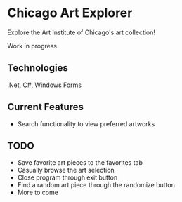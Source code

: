 # Chicago Art Explorer

Explore the Art Institute of Chicago's art collection!

Work in progress

## Technologies
.Net, C#, Windows Forms

## Current Features
- Search functionality to view preferred artworks

## TODO
- Save favorite art pieces to the favorites tab
- Casually browse the art selection
- Close program through exit button
- Find a random art piece through the randomize button
- More to come
